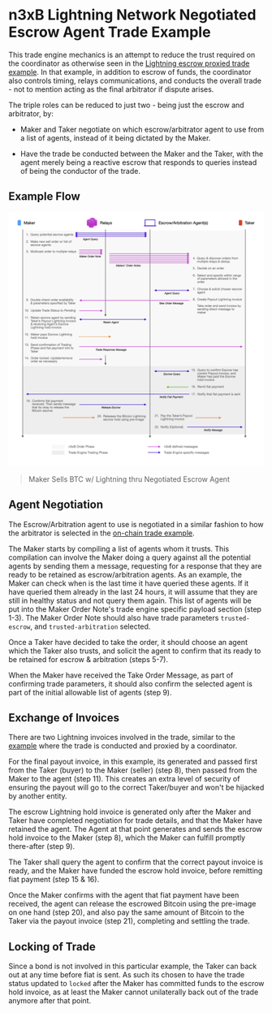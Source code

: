 # n3xB Lightning Network Negotiated Escrow Agent Trade Example

This trade engine mechanics is an attempt to reduce the trust required on the coordinator as otherwise seen in the [Lightning escrow proxied trade example](../lightning-proxy/lightning-proxy.md). In that example, in addition to escrow of funds, the coordinator also controls timing, relays communications, and conducts the overall trade - not to mention acting as the final arbitrator if dispute arises.

The triple roles can be reduced to just two - being just the escrow and arbitrator, by:

- Maker and Taker negotiate on which escrow/arbitrator agent to use from a list of agents, instead of it being dictated by the Maker.

- Have the trade be conducted between the Maker and the Taker, with the agent merely being a reactive escrow that responds to queries instead of being the conductor of the trade.

## Example Flow

![Maker Sells BTC w/ Lightning thru Negotiated Escrow Agent](lightning-negotiated-flow.png)
> Maker Sells BTC w/ Lightning thru Negotiated Escrow Agent

## Agent Negotiation

The Escrow/Arbitration agent to use is negotiated in a similar fashion to how the arbitrator is selected in the [on-chain trade example](../on-chain/on-chain.md). 

The Maker starts by compiling a list of agents whom it trusts. This compilation can involve the Maker doing a query against all the potential agents by sending them a message, requesting for a response that they are ready to be retained as escrow/arbitration agents. As an example, the Maker can check when is the last time it have queried these agents. If it have queried them already in the last 24 hours, it will assume that they are still in healthy status and not query them again. This list of agents will be put into the Maker Order Note's trade engine specific payload section (step 1-3). The Maker Order Note should also have trade parameters `trusted-escrow`, and `trusted-arbitration` selected.

Once a Taker have decided to take the order, it should choose an agent which the Taker also trusts, and solicit the agent to confirm that its ready to be retained for escrow & arbitration (steps 5-7).

When the Maker have received the Take Order Message, as part of confirming trade parameters, it should also confirm the selected agent is part of the initial allowable list of agents (step 9).

## Exchange of Invoices

There are two Lightning invoices involved in the trade, similar to the [example](../lightning-proxy/lightning-proxy.md) where the trade is conducted and proxied by a coordinator.

For the final payout invoice, in this example, its generated and passed first from the Taker (buyer) to the Maker (seller) (step 8), then passed from the Maker to the agent (step 11). This creates an extra level of security of ensuring the payout will go to the correct Taker/buyer and won't be hijacked by another entity.

The escrow Lightning hold invoice is generated only after the Maker and Taker have completed negotiation for trade details, and that the Maker have retained the agent. The Agent at that point generates and sends the escrow hold invoice to the Maker (step 8), which the Maker can fulfill promptly there-after (step 9).

The Taker shall query the agent to confirm that the correct payout invoice is ready, and the Maker have funded the escrow hold invoice, before remitting fiat payment (step 15 & 16).

Once the Maker confirms with the agent that fiat payment have been received, the agent can release the escrowed Bitcoin using the pre-image on one hand (step 20), and also pay the same amount of Bitcoin to the Taker via the payout invoice (step 21), completing and settling the trade.

## Locking of Trade

Since a bond is not involved in this particular example, the Taker can back out at any time before fiat is sent. As such its chosen to have the trade status updated to `locked` after the Maker has committed funds to the escrow hold invoice, as at least the Maker cannot unilaterally back out of the trade anymore after that point.